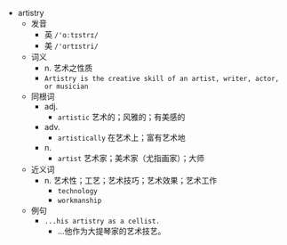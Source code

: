 - artistry
  - 发音
    - 英 `/'ɑːtɪstrɪ/`
    - 美 `/'ɑrtɪstri/`
  - 词义
    - n. 艺术之性质
    - `Artistry is the creative skill of an artist, writer, actor, or musician`
  - 同根词
    - adj.
      - `artistic` 艺术的；风雅的；有美感的
    - adv.
      - `artistically` 在艺术上；富有艺术地
    - n.
      - `artist` 艺术家；美术家（尤指画家）；大师
  - 近义词
    - n. 艺术性；工艺；艺术技巧；艺术效果；艺术工作
      - `technology`
      - `workmanship`
  - 例句
    - `...his artistry as a cellist.`
      - …他作为大提琴家的艺术技艺。

